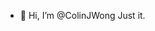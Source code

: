 - 👋 Hi, I’m @ColinJWong
Just it.

<!---
ColinJWong/ColinJWong is a ✨ special ✨ repository because its `README.md` (this file) appears on your GitHub profile.
You can click the Preview link to take a look at your changes.
--->
